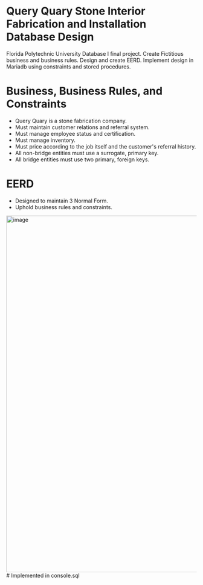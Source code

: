 # Query Quary Stone Interior Fabrication and Installation Database Design 
Florida Polytechnic University Database I final project. Create Fictitious business and business rules. Design and create EERD. Implement design in Mariadb using constraints and stored procedures.
# Business, Business Rules, and Constraints
- Query Quary is a stone fabrication company.
- Must maintain customer relations and referral system.
- Must manage employee status and certification.
- Must manage inventory.
- Must price according to the job itself and the customer's referral history.
- All non-bridge entities must use a surrogate, primary key.
- All bridge entities must use two primary, foreign keys.
# EERD
- Designed to maintain 3 Normal Form.
- Uphold business rules and constraints.
<img width="941" alt="image" src="https://github.com/Nopenop/Database-I-Final-Project/assets/111076387/5ef67724-fc23-4cc4-a34d-d87d4bac8b1e">
# Implemented in console.sql
